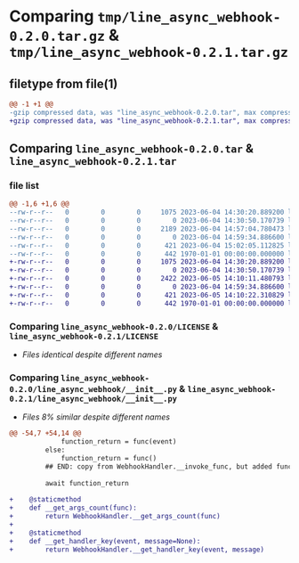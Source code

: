 # Comparing `tmp/line_async_webhook-0.2.0.tar.gz` & `tmp/line_async_webhook-0.2.1.tar.gz`

## filetype from file(1)

```diff
@@ -1 +1 @@
-gzip compressed data, was "line_async_webhook-0.2.0.tar", max compression
+gzip compressed data, was "line_async_webhook-0.2.1.tar", max compression
```

## Comparing `line_async_webhook-0.2.0.tar` & `line_async_webhook-0.2.1.tar`

### file list

```diff
@@ -1,6 +1,6 @@
--rw-r--r--   0        0        0     1075 2023-06-04 14:30:20.889200 line_async_webhook-0.2.0/LICENSE
--rw-r--r--   0        0        0        0 2023-06-04 14:30:50.170739 line_async_webhook-0.2.0/README.md
--rw-r--r--   0        0        0     2189 2023-06-04 14:57:04.780473 line_async_webhook-0.2.0/line_async_webhook/__init__.py
--rw-r--r--   0        0        0        0 2023-06-04 14:59:34.886600 line_async_webhook-0.2.0/line_async_webhook/py.typed
--rw-r--r--   0        0        0      421 2023-06-04 15:02:05.112825 line_async_webhook-0.2.0/pyproject.toml
--rw-r--r--   0        0        0      442 1970-01-01 00:00:00.000000 line_async_webhook-0.2.0/PKG-INFO
+-rw-r--r--   0        0        0     1075 2023-06-04 14:30:20.889200 line_async_webhook-0.2.1/LICENSE
+-rw-r--r--   0        0        0        0 2023-06-04 14:30:50.170739 line_async_webhook-0.2.1/README.md
+-rw-r--r--   0        0        0     2422 2023-06-05 14:10:11.480793 line_async_webhook-0.2.1/line_async_webhook/__init__.py
+-rw-r--r--   0        0        0        0 2023-06-04 14:59:34.886600 line_async_webhook-0.2.1/line_async_webhook/py.typed
+-rw-r--r--   0        0        0      421 2023-06-05 14:10:22.310829 line_async_webhook-0.2.1/pyproject.toml
+-rw-r--r--   0        0        0      442 1970-01-01 00:00:00.000000 line_async_webhook-0.2.1/PKG-INFO
```

### Comparing `line_async_webhook-0.2.0/LICENSE` & `line_async_webhook-0.2.1/LICENSE`

 * *Files identical despite different names*

### Comparing `line_async_webhook-0.2.0/line_async_webhook/__init__.py` & `line_async_webhook-0.2.1/line_async_webhook/__init__.py`

 * *Files 8% similar despite different names*

```diff
@@ -54,7 +54,14 @@
             function_return = func(event)
         else:
             function_return = func()
         ## END: copy from WebhookHandler.__invoke_func, but added function_return capture
 
         await function_return
 
+    @staticmethod
+    def __get_args_count(func):
+        return WebhookHandler.__get_args_count(func)
+
+    @staticmethod
+    def __get_handler_key(event, message=None):
+        return WebhookHandler.__get_handler_key(event, message)
```

